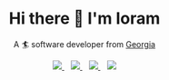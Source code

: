 <h1 align="center">
  Hi there 👋 I'm Ioram
</h1>

<p align="center">
 A 🏄 software developer from <a href="https://goo.gl/maps/GH6t23DYbqM9vDBh8">Georgia</a>
</p>


<p align="center">
  <a href="mailto:Yoh0xFF@gmail.com">
    <img src="https://img.shields.io/badge/Gmail-D14836?logo=gmail&logoColor=white"/>
  </a>&nbsp;&nbsp;

  <a href="https://www.linkedin.com/in/ioram-gordadze-a42b1492/">
    <img src="https://img.shields.io/badge/LinkedIn-0077B5?logo=linkedin&logoColor=white"/>
  </a>&nbsp;&nbsp;

  <a href="https://www.toptal.com/resume/ioram-gordadze">
    <img src="https://img.shields.io/badge/Toptal-0077B5?logo=toptal&logoColor=white"/>
  </a>&nbsp;&nbsp;

  <a href="https://stackoverflow.com/users/1407204/yoh0xff?tab=profile">
    <img src="https://img.shields.io/badge/Stack_Overflow-FE7A16?logo=stack-overflow&logoColor=white"/>
  </a>
</p>

<!--
**Yoh0xFF/Yoh0xFF** is a ✨ _special_ ✨ repository because its `README.md` (this file) appears on your GitHub profile.

Here are some ideas to get you started:

- 🔭 I’m currently working on ...
- 🌱 I’m currently learning ...
- 👯 I’m looking to collaborate on ...
- 🤔 I’m looking for help with ...
- 💬 Ask me about ...
- 📫 How to reach me: ...
- 😄 Pronouns: ...
- ⚡ Fun fact: ...
-->
